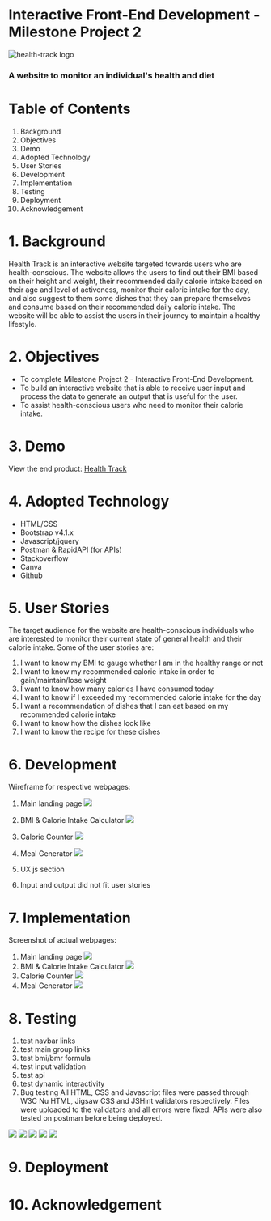 # Interactive Front-End Development - Milestone Project 2

![health-track logo](images/health_track_logo.png) 
### A website to monitor an individual's health and diet

# Table of Contents
1. Background
2. Objectives
3. Demo
4. Adopted Technology
5. User Stories
6. Development
7. Implementation
8. Testing
9. Deployment
10. Acknowledgement

# 1. Background
Health Track is an interactive website targeted towards users who are health-conscious. The website allows the users to find out their BMI based on their height and weight, their recommended daily calorie intake based on their age and level of activeness, monitor their calorie intake for the day, and also suggest to them some dishes that they can prepare themselves and consume based on their recommended daily calorie intake. The website will be able to assist the users in their journey to maintain a healthy lifestyle.

# 2. Objectives
* To complete Milestone Project 2 - Interactive Front-End Development.
* To build an interactive website that is able to receive user input and process the data to generate an output that is useful for the user.
* To assist health-conscious users who need to monitor their calorie intake.

# 3. Demo
View the end product: [Health Track](https://farhansam.github.io/health_track/)

# 4. Adopted Technology
* HTML/CSS
* Bootstrap v4.1.x
* Javascript/jquery
* Postman & RapidAPI (for APIs)
* Stackoverflow
* Canva
* Github

# 5. User Stories
The target audience for the website are health-conscious individuals who are interested to monitor their current state of general health and their calorie intake. Some of the user stories are:

1. I want to know my BMI to gauge whether I am in the healthy range or not
2. I want to know my recommended calorie intake in order to gain/maintain/lose weight
3. I want to know how many calories I have consumed today
4. I want to know if I exceeded my recommended calorie intake for the day
5. I want a recommendation of dishes that I can eat based on my recommended calorie intake
6. I want to know how the dishes look like
7. I want to know the recipe for these dishes

# 6. Development
Wireframe for respective webpages:
1. Main landing page
   ![](images/wireframe_main_page.png)
2. BMI & Calorie Intake Calculator
   ![](images/wireframe_bmi_calculator.png)
3. Calorie Counter
   ![](images/wireframe_calorie_counter.png)
4. Meal Generator
   ![](images/wireframe_meal_generator.png)

5. UX js section
6. Input and output did not fit user stories

# 7. Implementation
Screenshot of actual webpages:
1. Main landing page
   ![](images/actual_main_page.png)
2. BMI & Calorie Intake Calculator
   ![](images/actual_bmi_calculator.png)
3. Calorie Counter
   ![](images/actual_calorie_counter.png)
4. Meal Generator
   ![](images/actual_meal_generator.png)


# 8. Testing
1. test navbar links
2. test main group links
3. test bmi/bmr formula
4. test input validation
5. test api
6. test dynamic interactivity
7. Bug testing
All HTML, CSS and Javascript files were passed through W3C Nu HTML, Jigsaw CSS and JSHint validators respectively. Files were uploaded to the validators and all errors were fixed. APIs were also tested on postman before being deployed.

![](images/html_check1.png)
![](images/html_check2.png)
![](images/css_check.png)
![](images/js_check.png)
![](images/postman_check.png)

# 9. Deployment

# 10. Acknowledgement